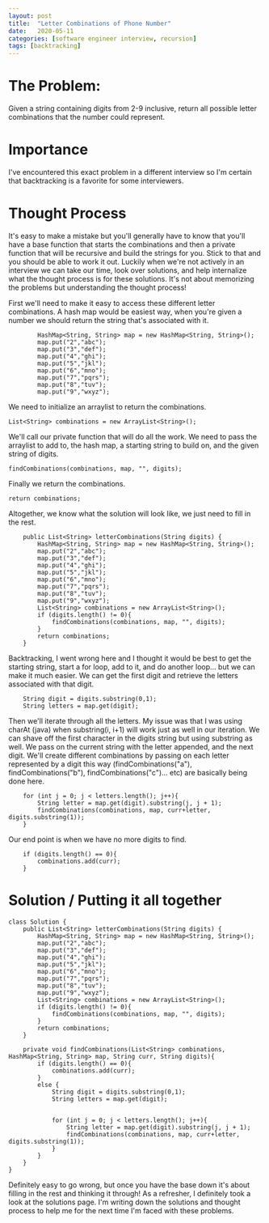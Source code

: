 ```yaml
---
layout: post
title:  "Letter Combinations of Phone Number"
date:   2020-05-11
categories: [software engineer interview, recursion]
tags: [backtracking]
---
```


# The Problem:
Given a string containing digits from 2-9 inclusive, return all possible letter combinations that the number could represent.

# Importance
I've encountered this exact problem in a different interview so I'm certain that backtracking is a favorite for some interviewers. 

# Thought Process
It's easy to make a mistake but you'll generally have to know that you'll have a base function that starts the combinations and then a private function that will be recursive and build the strings for you. Stick to that and you should be able to work it out. Luckily when we're not actively in an interview we can take our time, look over solutions, and help internalize what the thought process is for these solutions. It's not about memorizing the problems but understanding the thought process!

First we'll need to make it easy to access these different letter combinations. A hash map would be easiest way, when you're given a number we should return the string that's associated with it.

~~~
        HashMap<String, String> map = new HashMap<String, String>();
        map.put("2","abc");
        map.put("3","def");
        map.put("4","ghi");
        map.put("5","jkl");
        map.put("6","mno");
        map.put("7","pqrs");
        map.put("8","tuv");
        map.put("9","wxyz");
~~~

We need to initialize an arraylist to return the combinations.

~~~
List<String> combinations = new ArrayList<String>();
~~~

We'll call our private function that will do all the work. We need to pass the arraylist to add to, the hash map, a starting string to build on, and the given string of digits.

~~~
findCombinations(combinations, map, "", digits);
~~~

Finally we return the combinations.

~~~
return combinations;
~~~

Altogether, we know what the solution will look like, we just need to fill in the rest.

~~~
    public List<String> letterCombinations(String digits) {
        HashMap<String, String> map = new HashMap<String, String>();
        map.put("2","abc");
        map.put("3","def");
        map.put("4","ghi");
        map.put("5","jkl");
        map.put("6","mno");
        map.put("7","pqrs");
        map.put("8","tuv");
        map.put("9","wxyz");
        List<String> combinations = new ArrayList<String>();
        if (digits.length() != 0){
            findCombinations(combinations, map, "", digits);    
        }        
        return combinations;
    }
~~~

Backtracking, I went wrong here and I thought it would be best to get the starting string, start a for loop, add to it, and do another loop... but we can make it much easier. We can get the first digit and retrieve the letters associated with that digit.

~~~
    String digit = digits.substring(0,1);
    String letters = map.get(digit);
~~~

Then we'll iterate through all the letters. My issue was that I was using charAt (java) when substring(i, i+1) will work just as well in our iteration. We can shave off the first character in the digits string but using substring as well. We pass on the current string with the letter appended, and the next digit. We'll create different combinations by passing on each letter represented by a digit this way (findCombinations("a"), findCombinations("b"), findCombinations("c")... etc) are basically being done here. 

~~~
    for (int j = 0; j < letters.length(); j++){
        String letter = map.get(digit).substring(j, j + 1);
        findCombinations(combinations, map, curr+letter, digits.substring(1));
    }
~~~

Our end point is when we have no more digits to find.

~~~
    if (digits.length() == 0){
        combinations.add(curr);
    }
~~~

# Solution / Putting it all together

~~~
class Solution {
    public List<String> letterCombinations(String digits) {
        HashMap<String, String> map = new HashMap<String, String>();
        map.put("2","abc");
        map.put("3","def");
        map.put("4","ghi");
        map.put("5","jkl");
        map.put("6","mno");
        map.put("7","pqrs");
        map.put("8","tuv");
        map.put("9","wxyz");
        List<String> combinations = new ArrayList<String>();
        if (digits.length() != 0){
            findCombinations(combinations, map, "", digits);    
        }        
        return combinations;
    }
    
    private void findCombinations(List<String> combinations, HashMap<String, String> map, String curr, String digits){
        if (digits.length() == 0){
            combinations.add(curr);
        }
        else {
            String digit = digits.substring(0,1);
            String letters = map.get(digit);


            for (int j = 0; j < letters.length(); j++){
                String letter = map.get(digit).substring(j, j + 1);
                findCombinations(combinations, map, curr+letter, digits.substring(1));
            }
        }
    }
}
~~~

Definitely easy to go wrong, but once you have the base down it's about filling in the rest and thinking it through! As a refresher, I definitely took a look at the solutions page. I'm writing down the solutions and thought process to help me for the next time I'm faced with these problems.